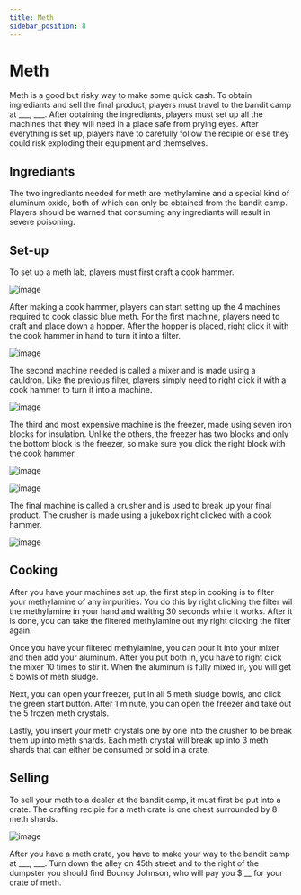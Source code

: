 ```yaml
---
title: Meth
sidebar_position: 8
---
```


# Meth

Meth is a good but risky way to make some quick cash. To obtain ingrediants and sell the final product, players must travel to the bandit camp at ___, ___. After obtaining the ingrediants, players must set up all the machines that they will need in a place safe from prying eyes. After everything is set up, players have to carefully follow the recipie or else they could risk exploding their equipment and themselves.

## Ingrediants

The two ingrediants needed for meth are methylamine and a special kind of aluminum oxide, both of which can only be obtained from the bandit camp. Players should be warned that consuming any ingrediants will result in severe poisoning.

## Set-up

To set up a meth lab, players must first craft a cook hammer.

![image](https://github.com/Milosauce/geopol/assets/105452264/5fdf4a41-91e3-4311-b3ba-3b702f6f0594)

After making a cook hammer, players can start setting up the 4 machines required to cook classic blue meth. For the first machine, players need to craft and place down a hopper. After the hopper is placed, right click it with the cook hammer in hand to turn it into a filter.

![image](https://github.com/Milosauce/geopol/assets/105452264/2fb8011f-e306-45ab-9748-652676848c9e)

The second machine needed is called a mixer and is made using a cauldron. Like the previous filter, players simply need to right click it with a cook hammer to turn it into a machine.

![image](https://github.com/Milosauce/geopol/assets/105452264/f7ba8fe9-7f11-42f2-a645-99e38613ec3c)

The third and most expensive machine is the freezer, made using seven iron blocks for insulation. Unlike the others, the freezer has two blocks and only the bottom block is the freezer, so make sure you click the right block with the cook hammer.

![image](https://github.com/Milosauce/geopol/assets/105452264/8cad7765-72a5-4dca-ba99-b8eeb097a97a)

![image](https://github.com/Milosauce/geopol/assets/105452264/80838f86-bde9-4f80-8a54-956aed0b5678)

The final machine is called a crusher and is used to break up your final product. The crusher is made using a jukebox right clicked with a cook hammer.

![image](https://github.com/Milosauce/geopol/assets/105452264/902fe8a4-55ab-4351-82a3-1b0c20bffc5e)

## Cooking

After you have your machines set up, the first step in cooking is to filter your methylamine of any impurities. You do this by right clicking the filter wil the methylamine in your hand and waiting 30 seconds while it works. After it is done, you can take the filtered methylamine out my right clicking the filter again.

Once you have your filtered methylamine, you can pour it into your mixer and then add your aluminum. After you put both in, you have to right click the mixer 10 times to stir it. When the aluminum is fully mixed in, you will get 5 bowls of meth sludge.

Next, you can open your freezer, put in all 5 meth sludge bowls, and click the green start button. After 1 minute, you can open the freezer and take out the 5 frozen meth crystals.

Lastly, you insert your meth crystals one by one into the crusher to be break them up into meth shards. Each meth crystal will break up into 3 meth shards that can either be consumed or sold in a crate.

## Selling

To sell your meth to a dealer at the bandit camp, it must first be put into a crate. The crafting recipie for a meth crate is one chest surrounded by 8 meth shards.

![image](https://github.com/Milosauce/geopol/assets/105452264/8d2e93a1-b845-4630-8dc5-cc8c3391f862)

After you have a meth crate, you have to make your way to the bandit camp at ___, ___. Turn down the alley on 45th street and to the right of the dumpster you should find Bouncy Johnson, who will pay you $ __ for your crate of meth.
